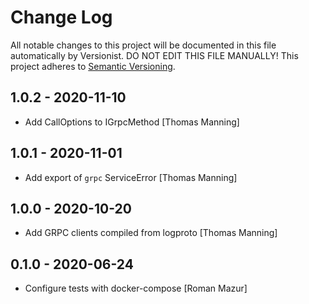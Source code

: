# Change Log

All notable changes to this project will be documented in this file
automatically by Versionist. DO NOT EDIT THIS FILE MANUALLY!
This project adheres to [Semantic Versioning](http://semver.org/).

## 1.0.2 - 2020-11-10

* Add CallOptions to IGrpcMethod [Thomas Manning]

## 1.0.1 - 2020-11-01

* Add export of `grpc` ServiceError [Thomas Manning]

## 1.0.0 - 2020-10-20

* Add GRPC clients compiled from logproto [Thomas Manning]

## 0.1.0 - 2020-06-24

* Configure tests with docker-compose [Roman Mazur]
